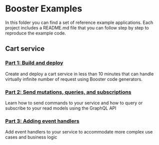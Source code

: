 # Booster Examples

In this folder you can find a set of reference example applications. Each project includes a README.md file that you can follow step by step to reproduce the example code.

## Cart service
### [Part 1: Build and deploy](docs/examples/cart-service/part-1-build-and-deploy.md)
Create and deploy a cart service in less than 10 minutes that can handle virtually infinite number of request using Booster code generators.
### [Part 2: Send mutations, queries, and subscriptions](docs/examples/cart-service/part-2-send-mutations-queries-subscriptions.md)
Learn how to send commands to your service and how to query or subscribe to your read models using the GraphQL API 
### [Part 3: Adding event handlers](docs/examples/cart-service/part-3-add-event-handlers.md)
Add event handlers to your service to accommodate more complex use cases and business logic